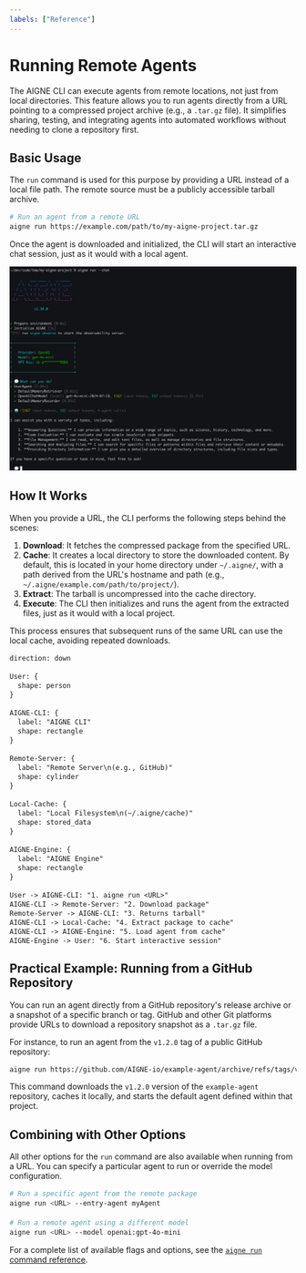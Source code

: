 ```yaml
---
labels: ["Reference"]
---
```


# Running Remote Agents

The AIGNE CLI can execute agents from remote locations, not just from local directories. This feature allows you to run agents directly from a URL pointing to a compressed project archive (e.g., a `.tar.gz` file). It simplifies sharing, testing, and integrating agents into automated workflows without needing to clone a repository first.

## Basic Usage

The `run` command is used for this purpose by providing a URL instead of a local file path. The remote source must be a publicly accessible tarball archive.

```bash
# Run an agent from a remote URL
aigne run https://example.com/path/to/my-aigne-project.tar.gz
```

Once the agent is downloaded and initialized, the CLI will start an interactive chat session, just as it would with a local agent.

![Running an agent in chat mode](../assets/run/run-default-template-project-in-chat-mode.png)

## How It Works

When you provide a URL, the CLI performs the following steps behind the scenes:

1.  **Download**: It fetches the compressed package from the specified URL.
2.  **Cache**: It creates a local directory to store the downloaded content. By default, this is located in your home directory under `~/.aigne/`, with a path derived from the URL's hostname and path (e.g., `~/.aigne/example.com/path/to/project/`).
3.  **Extract**: The tarball is uncompressed into the cache directory.
4.  **Execute**: The CLI then initializes and runs the agent from the extracted files, just as it would with a local project.

This process ensures that subsequent runs of the same URL can use the local cache, avoiding repeated downloads.

```d2
direction: down

User: { 
  shape: person 
}

AIGNE-CLI: {
  label: "AIGNE CLI"
  shape: rectangle
}

Remote-Server: {
  label: "Remote Server\n(e.g., GitHub)"
  shape: cylinder
}

Local-Cache: {
  label: "Local Filesystem\n(~/.aigne/cache)"
  shape: stored_data
}

AIGNE-Engine: {
  label: "AIGNE Engine"
  shape: rectangle
}

User -> AIGNE-CLI: "1. aigne run <URL>"
AIGNE-CLI -> Remote-Server: "2. Download package"
Remote-Server -> AIGNE-CLI: "3. Returns tarball"
AIGNE-CLI -> Local-Cache: "4. Extract package to cache"
AIGNE-CLI -> AIGNE-Engine: "5. Load agent from cache"
AIGNE-Engine -> User: "6. Start interactive session"

```

## Practical Example: Running from a GitHub Repository

You can run an agent directly from a GitHub repository's release archive or a snapshot of a specific branch or tag. GitHub and other Git platforms provide URLs to download a repository snapshot as a `.tar.gz` file.

For instance, to run an agent from the `v1.2.0` tag of a public GitHub repository:

```bash
aigne run https://github.com/AIGNE-io/example-agent/archive/refs/tags/v1.2.0.tar.gz
```

This command downloads the `v1.2.0` version of the `example-agent` repository, caches it locally, and starts the default agent defined within that project.

## Combining with Other Options

All other options for the `run` command are also available when running from a URL. You can specify a particular agent to run or override the model configuration.

```bash
# Run a specific agent from the remote package
aigne run <URL> --entry-agent myAgent

# Run a remote agent using a different model
aigne run <URL> --model openai:gpt-4o-mini
```

For a complete list of available flags and options, see the [`aigne run` command reference](./command-reference-run.md).
